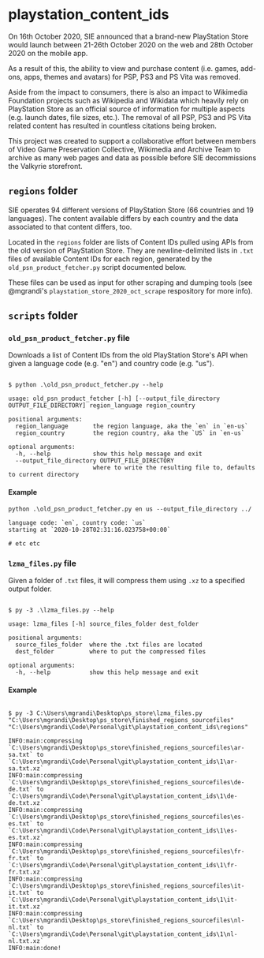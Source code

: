 # playstation_content_ids

On 16th October 2020, SIE announced that a brand-new PlayStation Store would launch between 21-26th October 2020 on the web and 28th October 2020 on the mobile app.

As a result of this, the ability to view and purchase content (i.e. games, add-ons, apps, themes and avatars) for PSP, PS3 and PS Vita was removed.

Aside from the impact to consumers, there is also an impact to Wikimedia Foundation projects such as Wikipedia and Wikidata which heavily rely on PlayStation Store as an official source of information for multiple aspects (e.g. launch dates, file sizes, etc.). The removal of all PSP, PS3 and PS Vita related content has resulted in countless citations being broken.

This project was created to support a collaborative effort between members of Video Game Preservation Collective, Wikimedia and Archive Team to archive as many web pages and data as possible before SIE decommissions the Valkyrie storefront.

## `regions` folder

SIE operates 94 different versions of PlayStation Store (66 countries and 19 languages). The content available differs by each country and the data associated to that content differs, too.

Located in the `regions` folder are lists of Content IDs pulled using APIs from the old version of PlayStation Store. They are newline-delimited lists in `.txt` files of available Content IDs for each region, generated by the `old_psn_product_fetcher.py` script documented below.

These files can be used as input for other scraping and dumping tools (see @mgrandi's `playstation_store_2020_oct_scrape` respository for more info).

## `scripts` folder

### `old_psn_product_fetcher.py` file

Downloads a list of Content IDs from the old PlayStation Store's API when given a language code (e.g. "en") and country code (e.g. "us").

```plaintext

$ python .\old_psn_product_fetcher.py --help

usage: old_psn_product_fetcher [-h] [--output_file_directory OUTPUT_FILE_DIRECTORY] region_language region_country

positional arguments:
  region_language       the region language, aka the `en` in `en-us`
  region_country        the region country, aka the `US` in `en-us`

optional arguments:
  -h, --help            show this help message and exit
  --output_file_directory OUTPUT_FILE_DIRECTORY
                        where to write the resulting file to, defaults to current directory

```

#### Example

```plaintext
python .\old_psn_product_fetcher.py en us --output_file_directory ../

language code: `en`, country code: `us`
starting at `2020-10-28T02:31:16.023758+00:00`

# etc etc

```

### `lzma_files.py` file

Given a folder of `.txt` files, it will compress them using `.xz` to a specified output folder.

```plaintext

$ py -3 .\lzma_files.py --help

usage: lzma_files [-h] source_files_folder dest_folder

positional arguments:
  source_files_folder  where the .txt files are located
  dest_folder          where to put the compressed files

optional arguments:
  -h, --help           show this help message and exit
```

#### Example

```plaintext

$ py -3 C:\Users\mgrandi\Desktop\ps_store\lzma_files.py  "C:\Users\mgrandi\Desktop\ps_store\finished_regions_sourcefiles" "C:\Users\mgrandi\Code\Personal\git\playstation_content_ids\regions"

INFO:main:compressing `C:\Users\mgrandi\Desktop\ps_store\finished_regions_sourcefiles\ar-sa.txt` to `C:\Users\mgrandi\Code\Personal\git\playstation_content_ids\1\ar-sa.txt.xz`
INFO:main:compressing `C:\Users\mgrandi\Desktop\ps_store\finished_regions_sourcefiles\de-de.txt` to `C:\Users\mgrandi\Code\Personal\git\playstation_content_ids\1\de-de.txt.xz`
INFO:main:compressing `C:\Users\mgrandi\Desktop\ps_store\finished_regions_sourcefiles\es-es.txt` to `C:\Users\mgrandi\Code\Personal\git\playstation_content_ids\1\es-es.txt.xz`
INFO:main:compressing `C:\Users\mgrandi\Desktop\ps_store\finished_regions_sourcefiles\fr-fr.txt` to `C:\Users\mgrandi\Code\Personal\git\playstation_content_ids\1\fr-fr.txt.xz`
INFO:main:compressing `C:\Users\mgrandi\Desktop\ps_store\finished_regions_sourcefiles\it-it.txt` to `C:\Users\mgrandi\Code\Personal\git\playstation_content_ids\1\it-it.txt.xz`
INFO:main:compressing `C:\Users\mgrandi\Desktop\ps_store\finished_regions_sourcefiles\nl-nl.txt` to `C:\Users\mgrandi\Code\Personal\git\playstation_content_ids\1\nl-nl.txt.xz`
INFO:main:done!

```
